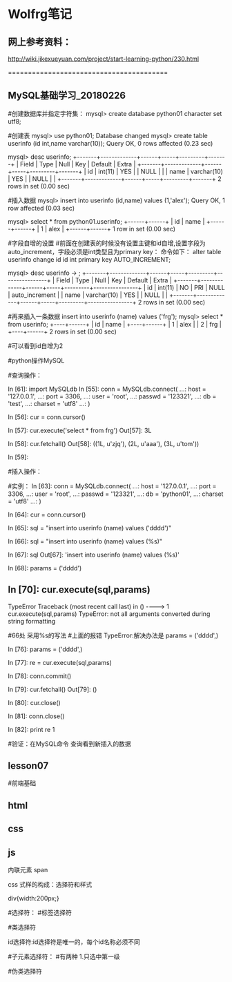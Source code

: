  
 # Wolfrg笔记
 
 ## 网上参考资料：
 
http://wiki.jikexueyuan.com/project/start-learning-python/230.html


========================================
 
##  MySQL基础学习_20180226

#创建数据库并指定字符集：
mysql> create database python01  character set  utf8;

#创建表
mysql> use python01;
Database changed
mysql> create table userinfo (id int,name varchar(10));
Query OK, 0 rows affected (0.23 sec)

mysql> desc userinfo;
+-------+-------------+------+-----+---------+-------+
| Field | Type        | Null | Key | Default | Extra |
+-------+-------------+------+-----+---------+-------+
| id    | int(11)     | YES  |     | NULL    |       |
| name  | varchar(10) | YES  |     | NULL    |       |
+-------+-------------+------+-----+---------+-------+
2 rows in set (0.00 sec)

 #插入数据
mysql> insert into userinfo (id,name) values (1,'alex');
Query OK, 1 row affected (0.03 sec)

mysql> select * from python01.userinfo;
+------+------+
| id   | name |
+------+------+
|    1 | alex |
+------+------+
1 row in set (0.00 sec)

 #字段自增的设置
 #前面在创建表的时候没有设置主键和id自增,设置字段为auto_increment，字段必须是int类型且为primary key：
命令如下：
alter table userinfo change id id int primary key  AUTO_INCREMENT;

mysql> desc userinfo
    -> ;
+-------+-------------+------+-----+---------+----------------+
| Field | Type        | Null | Key | Default | Extra          |
+-------+-------------+------+-----+---------+----------------+
| id    | int(11)     | NO   | PRI | NULL    | auto_increment |
| name  | varchar(10) | YES  |     | NULL    |                |
+-------+-------------+------+-----+---------+----------------+
2 rows in set (0.00 sec)

 #再来插入一条数据
insert into   userinfo (name) values ('frg');
mysql> select * from userinfo;
+----+------+
| id | name |
+----+------+
|  1 | alex |
|  2 | frg  |
+----+------+
2 rows in set (0.00 sec)

 #可以看到id自增为2




 #python操作MySQL

 #查询操作：

 In [61]: import MySQLdb
 In [55]: conn = MySQLdb.connect(
    ...:         host = '127.0.0.1',
    ...:         port = 3306,
    ...:         user = 'root',
    ...:         passwd = '123321',
    ...:         db = 'test',
    ...:         charset = 'utf8'
    ...: )

In [56]: cur = conn.cursor()

In [57]: cur.execute('select * from frg')
Out[57]: 3L

In [58]: cur.fetchall()
Out[58]: ((1L, u'zjq'), (2L, u'aaa'), (3L, u'tom'))

In [59]:

#插入操作：

 #实例：
In [63]: conn = MySQLdb.connect(
    ...:     host = '127.0.0.1',
    ...:     port = 3306,
    ...:     user = 'root',
    ...:     passwd = '123321',
    ...:     db = 'python01',
    ...:     charset = 'utf8'
    ...: )

In [64]: cur = conn.cursor()

In [65]: sql = "insert into userinfo (name) values ('dddd')"

In [66]: sql = "insert into userinfo (name) values (%s)"

In [67]: sql
Out[67]: 'insert into userinfo (name) values (%s)'

In [68]: params = ('dddd')



In [70]: cur.execute(sql,params)
---------------------------------------------------------------------------
TypeError                                 Traceback (most recent call last)
<ipython-input-70-c70064def401> in <module>()
----> 1 cur.execute(sql,params)
TypeError: not all arguments converted during string formatting

#66处 采用%s的写法
#上面的报错 TypeError:解决办法是 params = ('dddd',)

In [76]: params = ('dddd',)

In [77]: re = cur.execute(sql,params)

In [78]: conn.commit()

In [79]: cur.fetchall()
Out[79]: ()

In [80]: cur.close()

In [81]: conn.close()

In [82]: print re
1

 #验证：在MySQL命令 查询看到新插入的数据



## lesson07

#前端基础

 ## html
 ## css
 ## js

 内联元素
 span


 css
 式样的构成：选择符和样式

 div{width:200px;}

#选择符：
#标签选择符

#类选择符
<div class="odiv"></div>


id选择符:id选择符是唯一的，每个id名称必须不同
<div id="oidiv1"></div>

#子元素选择符：
#有两种
1.只选中第一级
<div class="outer1">

</div>


#伪类选择符

